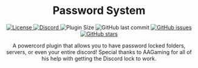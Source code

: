 <h1 align="center">Password System</h1>
<p align=center>
    <a href=https://github.com/TheShadowGamer/Password-System/blob/main/LICENSE>
        <img alt="License" src="https://img.shields.io/github/license/theshadowgamer/password-system?logo=github">
    </a>
    <a href=https://discord.gg/bxCF9z6UvU>
        <img alt="Discord" src="https://img.shields.io/discord/790085210132709396?label=Discord&logo=Discord">
    </a>
    <img alt="Plugin Size" src="https://img.shields.io/github/languages/code-size/theshadowgamer/password-system?label=Plugin%20Size&logo=Github">
        <img alt="GitHub last commit" src="https://img.shields.io/github/last-commit/theshadowgamer/password-system?label=Last%20Commit&logo=github">
    <a href="https://github.com/TheShadowGamer/Password-System/issues">
        <img alt="GitHub issues" src="https://img.shields.io/github/issues/TheShadowGamer/Password-System?label=Issues&logo=github">
    </a>
    <a href="https://github.com/TheShadowGamer/Password-System/stargazers">
        <img alt="GitHub stars" src="https://img.shields.io/github/stars/TheShadowGamer/Password-System?label=Stars&logo=Github">
    </a>
</p>
<p align="center">A powercord plugin that allows you to have password locked folders, servers, or even your entire discord! Special thanks to AAGaming for all of his help with getting the Discord lock to work.</p>
